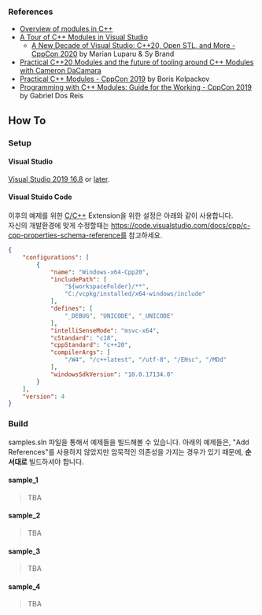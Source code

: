 
### References

* [Overview of modules in C++](https://docs.microsoft.com/en-us/cpp/cpp/modules-cpp)
* [A Tour of C++ Modules in Visual Studio](https://devblogs.microsoft.com/cppblog/a-tour-of-cpp-modules-in-visual-studio/)
    * [A New Decade of Visual Studio: C++20, Open STL, and More - CppCon 2020](https://youtu.be/Va9-Qe3WzJ8) by Marian Luparu & Sy Brand
* [Practical C++20 Modules and the future of tooling around C++ Modules with Cameron DaCamara](https://www.youtube.com/watch?v=ow2zV0Udd9M)
* [Practical C++ Modules - CppCon 2019](https://www.youtube.com/watch?v=szHV6RdQdg8) by Boris Kolpackov
* [Programming with C++ Modules: Guide for the Working - CppCon 2019](https://www.youtube.com/watch?v=tjSuKOz5HK4) by Gabriel Dos Reis

## How To

### Setup

#### Visual Studio

[Visual Studio 2019 16.8](https://docs.microsoft.com/en-us/visualstudio/releases/2019/release-notes) or [later](https://docs.microsoft.com/en-us/visualstudio/releases/2019/release-notes-preview).

#### Visual Stuido Code

이후의 예제를 위한 [C/C++](https://marketplace.visualstudio.com/items?itemName=ms-vscode.cpptools) Extension을 위한 설정은 아래와 같이 사용합니다.  
자신의 개발환경에 맞게 수정할때는 https://code.visualstudio.com/docs/cpp/c-cpp-properties-schema-reference를 참고하세요.

```json
{
    "configurations": [
        {
            "name": "Windows-x64-Cpp20",
            "includePath": [
                "${workspaceFolder}/**",
                "C:/vcpkg/installed/x64-windows/include"
            ],
            "defines": [
                "_DEBUG", "UNICODE", "_UNICODE"
            ],
            "intelliSenseMode": "msvc-x64",
            "cStandard": "c18",
            "cppStandard": "c++20",
            "compilerArgs": [
                "/W4", "/c++latest", "/utf-8", "/EHsc", "/MDd"
            ],
            "windowsSdkVersion": "10.0.17134.0"
        }
    ],
    "version": 4
}
```

### Build

samples.sln 파일을 통해서 예제들을 빌드해볼 수 있습니다. 
아래의 예제들은, "Add References"를 사용하지 않았지만 암묵적인 의존성을 가지는 경우가 있기 때문에, **순서대로** 빌드하셔야 합니다.

#### sample_1

> TBA

#### sample_2

> TBA

#### sample_3

> TBA

#### sample_4

> TBA

